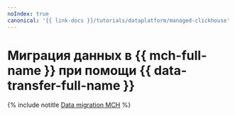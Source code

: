 ```yaml
---
noIndex: true
canonical: '{{ link-docs }}/tutorials/dataplatform/managed-clickhouse'
---
```


# Миграция данных в {{ mch-full-name }} при помощи {{ data-transfer-full-name }}

{% include notitle [Data migration MCH](../../_tutorials/dataplatform/datatransfer/managed-clickhouse.md) %}
